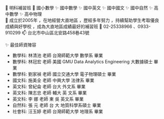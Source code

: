 👋 明科補習班
👀 國小數學 ✨ 國中數學 ✨ 國中英文 ✨ 國中國文 ✨ 國中自然 ✨ 高中數學 ✨ 高中物理  
🌱 成立於2005年 ，在地經營大直地區 ，歷經多年努力 ，持續幫助學生考取優良成績與好學校 ，成為大直地區成績最好的補習班
💞️ 02-25338966 、0933-910299
📫 台北市中山區北安路458巷43號

✨ 最佳師資陣容 
- 數學科: 林清池 老師   台灣師範大學   數學系   畢業
- 數學科: 林冠宏 老師   美國 GMU Data Analytics Engineering   大數據碩士   畢業
- 數學科: 劉家禎 老師   國立交通大學     電子物理碩士   畢業 
- 國文科: 施美全 老師   中興大學     法律系   畢業
- 英文科: 曾紀侖 老師    台大   外文系    畢業 
- 英文科: 陳志忠 老師    輔大  英 文系   畢業 
- 英文科: 李    娜 老師    東 吳    英文系  畢業
- 自然科: 張    元 老師    台 大  地質科學系碩士   畢業 
- 社會科: 汪玉婷 老師   台灣師範大學   地理系    畢業
